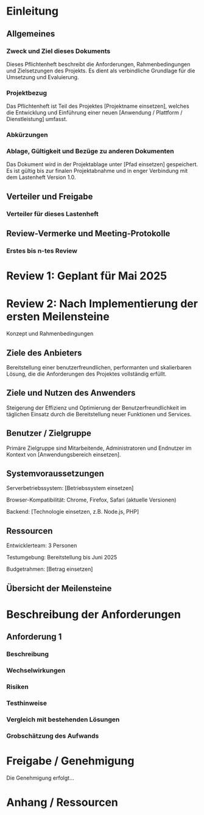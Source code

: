 # Einleitung

## Allgemeines

### Zweck und Ziel dieses Dokuments

Dieses Pflichtenheft beschreibt die Anforderungen, Rahmenbedingungen und Zielsetzungen des Projekts. Es dient als verbindliche Grundlage für die Umsetzung und Evaluierung.

### Projektbezug

Das Pflichtenheft ist Teil des Projektes [Projektname einsetzen], welches die Entwicklung und Einführung einer neuen [Anwendung / Plattform / Dienstleistung] umfasst.

### Abkürzungen

<Ihr Text>

### Ablage, Gültigkeit und Bezüge zu anderen Dokumenten

Das Dokument wird in der Projektablage unter [Pfad einsetzen] gespeichert. Es ist gültig bis zur finalen Projektabnahme und in enger Verbindung mit dem Lastenheft Version 1.0.

## Verteiler und Freigabe

### Verteiler für dieses Lastenheft

## Review-Vermerke und Meeting-Protokolle

### Erstes bis n-tes Review

# Review 1: Geplant für Mai 2025

# Review 2: Nach Implementierung der ersten Meilensteine
Konzept und Rahmenbedingungen

## Ziele des Anbieters

Bereitstellung einer benutzerfreundlichen, performanten und skalierbaren Lösung, die die Anforderungen des Projektes vollständig erfüllt.

## Ziele und Nutzen des Anwenders

Steigerung der Effizienz und Optimierung der Benutzerfreundlichkeit im täglichen Einsatz durch die Bereitstellung neuer Funktionen und Services.

## Benutzer / Zielgruppe

Primäre Zielgruppe sind Mitarbeitende, Administratoren und Endnutzer im Kontext von [Anwendungsbereich einsetzen].

## Systemvoraussetzungen

Serverbetriebssystem: [Betriebssystem einsetzen]

Browser-Kompatibilität: Chrome, Firefox, Safari (aktuelle Versionen)

Backend: [Technologie einsetzen, z.B. Node.js, PHP]

## Ressourcen

Entwicklerteam: 3 Personen

Testumgebung: Bereitstellung bis Juni 2025

Budgetrahmen: [Betrag einsetzen]

## Übersicht der Meilensteine

<Ihr Text>

# Beschreibung der Anforderungen

## Anforderung 1

### Beschreibung

<Ihr Text>

### Wechselwirkungen

<Ihr Text>

### Risiken

<Ihr Text>

### Testhinweise

<Ihr Text>

### Vergleich mit bestehenden Lösungen

<Ihr Text>

### Grobschätzung des Aufwands

<Ihr Text>

# Freigabe / Genehmigung

Die Genehmigung erfolgt... <Ihr Text>

# Anhang / Ressourcen

<Ihr Text>

